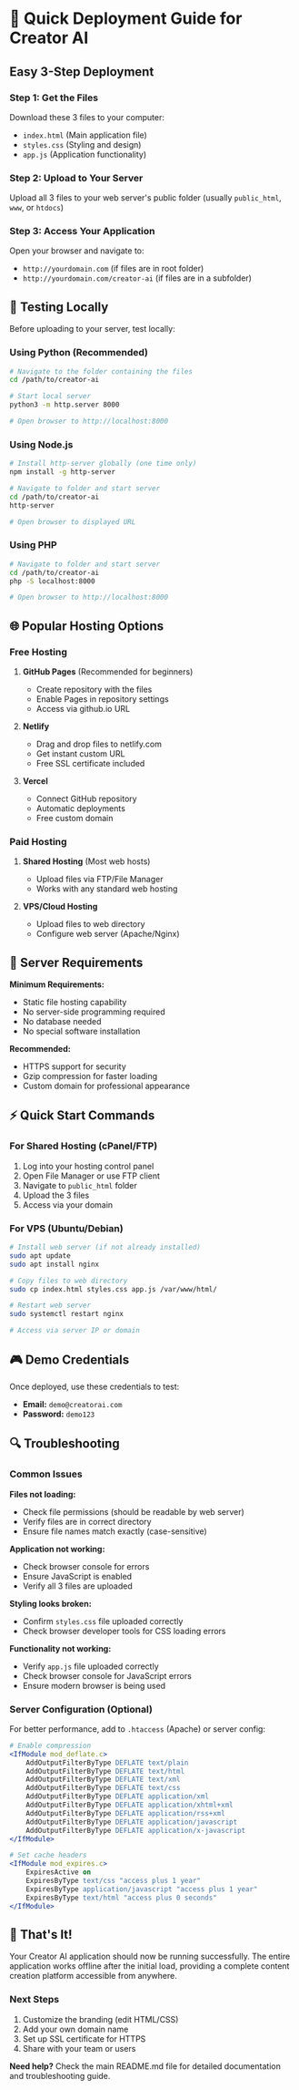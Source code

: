 # 🚀 Quick Deployment Guide for Creator AI

## Easy 3-Step Deployment

### Step 1: Get the Files
Download these 3 files to your computer:
- `index.html` (Main application file)
- `styles.css` (Styling and design)
- `app.js` (Application functionality)

### Step 2: Upload to Your Server
Upload all 3 files to your web server's public folder (usually `public_html`, `www`, or `htdocs`)

### Step 3: Access Your Application
Open your browser and navigate to:
- `http://yourdomain.com` (if files are in root folder)
- `http://yourdomain.com/creator-ai` (if files are in a subfolder)

## 🎯 Testing Locally

Before uploading to your server, test locally:

### Using Python (Recommended)
```bash
# Navigate to the folder containing the files
cd /path/to/creator-ai

# Start local server
python3 -m http.server 8000

# Open browser to http://localhost:8000
```

### Using Node.js
```bash
# Install http-server globally (one time only)
npm install -g http-server

# Navigate to folder and start server
cd /path/to/creator-ai
http-server

# Open browser to displayed URL
```

### Using PHP
```bash
# Navigate to folder and start server
cd /path/to/creator-ai
php -S localhost:8000

# Open browser to http://localhost:8000
```

## 🌐 Popular Hosting Options

### Free Hosting
1. **GitHub Pages** (Recommended for beginners)
   - Create repository with the files
   - Enable Pages in repository settings
   - Access via github.io URL

2. **Netlify**
   - Drag and drop files to netlify.com
   - Get instant custom URL
   - Free SSL certificate included

3. **Vercel**
   - Connect GitHub repository
   - Automatic deployments
   - Free custom domain

### Paid Hosting
1. **Shared Hosting** (Most web hosts)
   - Upload files via FTP/File Manager
   - Works with any standard web hosting

2. **VPS/Cloud Hosting**
   - Upload files to web directory
   - Configure web server (Apache/Nginx)

## 🔧 Server Requirements

**Minimum Requirements:**
- Static file hosting capability
- No server-side programming required
- No database needed
- No special software installation

**Recommended:**
- HTTPS support for security
- Gzip compression for faster loading
- Custom domain for professional appearance

## ⚡ Quick Start Commands

### For Shared Hosting (cPanel/FTP)
1. Log into your hosting control panel
2. Open File Manager or use FTP client
3. Navigate to `public_html` folder
4. Upload the 3 files
5. Access via your domain

### For VPS (Ubuntu/Debian)
```bash
# Install web server (if not already installed)
sudo apt update
sudo apt install nginx

# Copy files to web directory
sudo cp index.html styles.css app.js /var/www/html/

# Restart web server
sudo systemctl restart nginx

# Access via server IP or domain
```

## 🎮 Demo Credentials

Once deployed, use these credentials to test:
- **Email:** `demo@creatorai.com`
- **Password:** `demo123`

## 🔍 Troubleshooting

### Common Issues

**Files not loading:**
- Check file permissions (should be readable by web server)
- Verify files are in correct directory
- Ensure file names match exactly (case-sensitive)

**Application not working:**
- Check browser console for errors
- Ensure JavaScript is enabled
- Verify all 3 files are uploaded

**Styling looks broken:**
- Confirm `styles.css` file uploaded correctly
- Check browser developer tools for CSS loading errors

**Functionality not working:**
- Verify `app.js` file uploaded correctly
- Check browser console for JavaScript errors
- Ensure modern browser is being used

### Server Configuration (Optional)

For better performance, add to `.htaccess` (Apache) or server config:

```apache
# Enable compression
<IfModule mod_deflate.c>
    AddOutputFilterByType DEFLATE text/plain
    AddOutputFilterByType DEFLATE text/html
    AddOutputFilterByType DEFLATE text/xml
    AddOutputFilterByType DEFLATE text/css
    AddOutputFilterByType DEFLATE application/xml
    AddOutputFilterByType DEFLATE application/xhtml+xml
    AddOutputFilterByType DEFLATE application/rss+xml
    AddOutputFilterByType DEFLATE application/javascript
    AddOutputFilterByType DEFLATE application/x-javascript
</IfModule>

# Set cache headers
<IfModule mod_expires.c>
    ExpiresActive on
    ExpiresByType text/css "access plus 1 year"
    ExpiresByType application/javascript "access plus 1 year"
    ExpiresByType text/html "access plus 0 seconds"
</IfModule>
```

## 🎉 That's It!

Your Creator AI application should now be running successfully. The entire application works offline after the initial load, providing a complete content creation platform accessible from anywhere.

### Next Steps
1. Customize the branding (edit HTML/CSS)
2. Add your own domain name
3. Set up SSL certificate for HTTPS
4. Share with your team or users

**Need help?** Check the main README.md file for detailed documentation and troubleshooting guide.